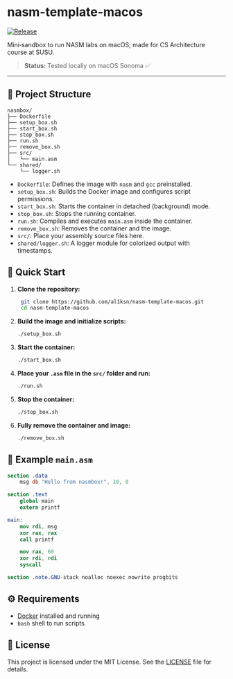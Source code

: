 # nasm-template-macos

[![Release](https://img.shields.io/github/v/release/al1ksn/nasm-template-macos)](https://github.com/al1ksn/nasm-template-macos/releases)

Mini‑sandbox to run NASM labs on macOS; made for CS Architecture course at SUSU.

> **Status:** Tested locally on macOS Sonoma ✅

---

## 📁 Project Structure

```
nasmbox/
├── Dockerfile
├── setup_box.sh
├── start_box.sh
├── stop_box.sh
├── run.sh
├── remove_box.sh
├── src/
│   └── main.asm
└── shared/
    └── logger.sh
```

- `Dockerfile`: Defines the image with `nasm` and `gcc` preinstalled.
- `setup_box.sh`: Builds the Docker image and configures script permissions.
- `start_box.sh`: Starts the container in detached (background) mode.
- `stop_box.sh`: Stops the running container.
- `run.sh`: Compiles and executes `main.asm` inside the container.
- `remove_box.sh`: Removes the container and the image.
- `src/`: Place your assembly source files here.
- `shared/logger.sh`: A logger module for colorized output with timestamps.

## 🚀 Quick Start

1. **Clone the repository:**

   ```bash
    git clone https://github.com/al1ksn/nasm-template-macos.git
    cd nasm-template-macos
   ```

2. **Build the image and initialize scripts:**

   ```bash
   ./setup_box.sh
   ```

3. **Start the container:**

   ```bash
   ./start_box.sh
   ```

4. **Place your `.asm` file in the `src/` folder and run:**

   ```bash
   ./run.sh
   ```

5. **Stop the container:**

   ```bash
   ./stop_box.sh
   ```

6. **Fully remove the container and image:**

   ```bash
   ./remove_box.sh
   ```

## 🧪 Example `main.asm`

```nasm
section .data
    msg db "Hello from nasmbox!", 10, 0

section .text
    global main
    extern printf

main:
    mov rdi, msg
    xor rax, rax
    call printf

    mov rax, 60
    xor rdi, rdi
    syscall

section .note.GNU-stack noalloc noexec nowrite progbits
```

## ⚙ Requirements

- [Docker](https://www.docker.com/) installed and running
- `bash` shell to run scripts

## 📄 License

This project is licensed under the MIT License. See the [LICENSE](LICENSE) file for details.
